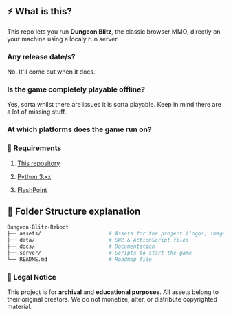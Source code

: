 ## ⚡ What is this?

 This repo lets you run **Dungeon Blitz**, the classic browser MMO, directly on your machine using a localy run server. 

### Any release date/s?

No. It'll come out when it does.

### Is the game completely playable offline?

Yes, sorta whilst there are issues it is sorta playable. Keep in mind there are a lot of missing stuff.

### At which platforms does the game run on?

### 🧰 Requirements

1. [This repository](https://github.com/minesa-org/dungeon-blitz-reboot/archive/refs/heads/main.zip)
 
2. [Python 3.xx](https://python.org/downloads)

3. [FlashPoint](https://flashpointarchive.org/downloads)

## 📁 Folder Structure explanation

```sh
Dungeon-Blitz-Reboot
├── assets/                      # Assets for the project (logos, images..)
├── data/                        # SWZ & ActionScript files
├── docs/                        # Documentation
├── server/                      # Scripts to start the game
└── README.md                    # Roadmap file
```

### 📜 Legal Notice

This project is for **archival** and **educational purposes**. All assets belong to their original creators. We do not monetize, alter, or distribute copyrighted material.
